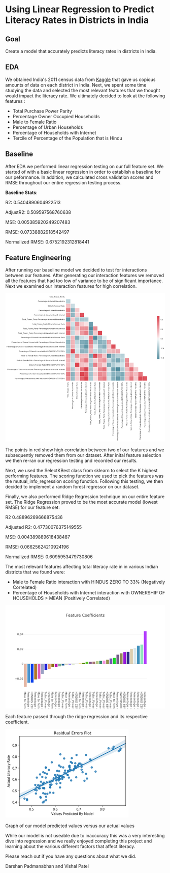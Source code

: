 # Using Linear Regression to Predict Literacy Rates in Districts in India


## Goal
Create a model that accurately predicts literacy rates in districts in India.

## EDA
We obtained India's 2011 census data from [Kaggle](https://www.kaggle.com/danofer/india-census#india-districts-census-2011.csv "Kaggle Dataset") that gave us copious amounts of data on each district in India. Next, 
we spent some time studying the data and selected the most relevant features that we thought would impact the 
literacy rate. We ultimately decided to look at the following features :
* Total Purchase Power Parity
* Percentage Owner Occupied Households
* Male to Female Ratio
* Percentage of Urban Households
* Percentage of Households with Internet
* Tercile of Percentage of the Population that is Hindu

## Baseline
After EDA we performed linear regression testing on our full feature set. We started of with a basic linear regression
in order to establish a baseline for our peformance. In addition, we calculated cross validation scores and RMSE
throughout our entire regression testing process. 

**Baseline Stats**: 

R2: 0.5404890604922513 

AdjustR2: 0.509597568760638

MSE: 0.005385920249207483

RMSE: 0.07338882918542497

Normalized RMSE: 0.6752192312818441

## Feature Engineering
After running our baseline model we decided to test for interactions between our features. After generating our interaction features we removed all the features that had too low of variance to be of significant importance. Next we examined our interaction features for high correlation. 

![alt text](https://github.com/vishalpatel2890/india-literacy/blob/master/corr-heatmap.png "Correlation Heatmap")


The points in red show high correlation between two of our features and we subsequently removed them from our dataset. After inital feature selection we then re-ran our regression testing and recorded our results. 

Next, we used the SelectKBest class from sklearn to select the K highest performing features. The scoring function we used to pick the features was the mutual_info_regression scoring function. 
Following this testing, we then decided to implement a random forest regressor on our dataset. 

Finally, we also performed Ridge Regression technique on our entire feature set. The Ridge Regression proved to be the most accurate model (lowest RMSE) for our feature set: 

R2 0.48896269666875436

Adjusted R2: 0.47730076375149555

MSE: 0.004389889618438487

RMSE: 0.06625624210924196

Normalized RMSE: 0.6095953479730806

The most relevant features affecting total literacy rate in in various Indian districts that we found were:
* Male to Female Ratio interaction with HINDUS ZERO TO 33% (Negatively Correlated) 
* Percentage of Households with Internet interaction with OWNERSHIP OF HOUSEHOLDS > MEAN (Positively Correlated) 

![alt text](https://github.com/vishalpatel2890/india-literacy/blob/master/ridge_coef_plot.png "Coefficient values of each feature")

Each feature passed through the ridge regression and its respective coefficient.

![alt text](https://github.com/vishalpatel2890/india-literacy/blob/master/ridge_residuals.png "Residual Errors Plot")

Graph of our model predicted values versus our actual values

While our model is not useable due to inaccuracy this was a very interesting dive into regression and we really enjoyed completing this project and learning about the various different factors that affect literacy.

Please reach out if you have any questions about what we did.


Darshan Padmanabhan and Vishal Patel
